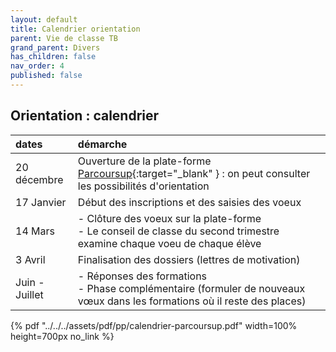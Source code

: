```yaml
---
layout: default
title: Calendrier orientation
parent: Vie de classe TB
grand_parent: Divers
has_children: false
nav_order: 4
published: false
---
```

## Orientation : calendrier

| **dates** |  **démarche** |
| :--------- | :------- |
| 20 décembre | Ouverture de la plate-forme [Parcoursup](https://parcoursup.fr/){:target="_blank" } : on peut consulter les possibilités d'orientation | 
| 17 Janvier | Début des inscriptions et des saisies des voeux  |
| 14 Mars |  - Clôture des voeux sur la plate-forme <br> - Le conseil de classe du second trimestre examine chaque voeu de chaque élève |
| 3 Avril  | Finalisation des dossiers (lettres de motivation)  |
| Juin - Juillet  | - Réponses des formations <br> - Phase complémentaire (formuler de nouveaux vœux dans les formations où il reste des places)  |

{% pdf "../../../assets/pdf/pp/calendrier-parcoursup.pdf" width=100% height=700px no_link %}
